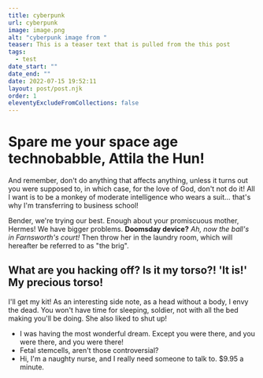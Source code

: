 ```yaml
---
title: cyberpunk
url: cyberpunk
image: image.png
alt: "cyberpunk image from "
teaser: This is a teaser text that is pulled from the this post
tags:
  - test
date_start: ""
date_end: ""
date: 2022-07-15 19:52:11
layout: post/post.njk
order: 1
eleventyExcludeFromCollections: false
---
```


# Spare me your space age technobabble, Attila the Hun!

And remember, don't do anything that affects anything, unless it turns out you were supposed to, in which case, for the love of God, don't not do it! All I want is to be a monkey of moderate intelligence who wears a suit… that's why I'm transferring to business school!

Bender, we're trying our best. Enough about your promiscuous mother, Hermes! We have bigger problems. **Doomsday device?** *Ah, now the ball's in Farnsworth's court!* Then throw her in the laundry room, which will hereafter be referred to as "the brig".

## What are you hacking off? Is it my torso?! 'It is!' My precious torso!

I'll get my kit! As an interesting side note, as a head without a body, I envy the dead. You won't have time for sleeping, soldier, not with all the bed making you'll be doing. She also liked to shut up!

- I was having the most wonderful dream. Except you were there, and you were there, and you were there!
- Fetal stemcells, aren't those controversial?
- Hi, I'm a naughty nurse, and I really need someone to talk to. $9.95 a minute.
